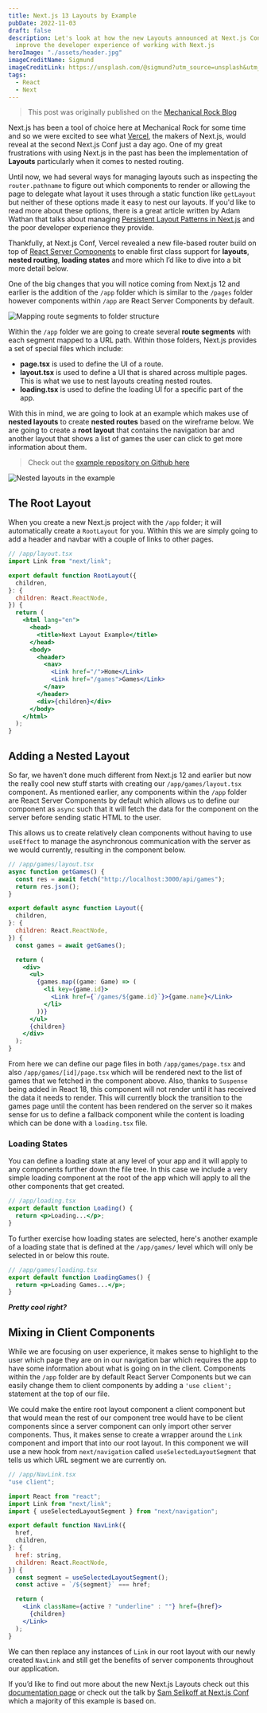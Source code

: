 ```yaml
---
title: Next.js 13 Layouts by Example
pubDate: 2022-11-03
draft: false
description: Let's look at how the new Layouts announced at Next.js Conf 2022
  improve the developer experience of working with Next.js
heroImage: "./assets/header.jpg"
imageCreditName: Sigmund
imageCreditLink: https://unsplash.com/@sigmund?utm_source=unsplash&utm_medium=referral&utm_content=creditCopyText
tags:
  - React
  - Next
---
```


> This post was originally published on the [Mechanical Rock Blog](https://blog.mechanicalrock.io/2022/10/27/next-js-layouts-by-example.html)

Next.js has been a tool of choice here at Mechanical Rock for some time and so we were excited to see what [Vercel](https://vercel.com/), the makers of Next.js, would reveal at the second Next.js Conf just a day ago. One of my great frustrations with using Next.js in the past has been the implementation of **Layouts** particularly when it comes to nested routing.

Until now, we had several ways for managing layouts such as inspecting the `router.pathname` to figure out which components to render or allowing the page to delegate what layout it uses through a static function like `getLayout` but neither of these options made it easy to nest our layouts. If you'd like to read more about these options, there is a great article written by Adam Wathan that talks about managing [Persistent Layout Patterns in Next.js](https://adamwathan.me/2019/10/17/persistent-layout-patterns-in-nextjs/) and the poor developer experience they provide.

Thankfully, at Next.js Conf, Vercel revealed a new file-based router build on top of [React Server Components](https://beta.nextjs.org/docs/rendering/server-and-client-components#) to enable first class support for **layouts**, **nested routing**, **loading states** and more which I’d like to dive into a bit more detail below.

One of the big changes that you will notice coming from Next.js 12 and earlier is the addition of the `/app` folder which is similar to the `/pages` folder however components within `/app` are React Server Components by default.

![Mapping route segments to folder structure](./assets/route_segments.png)

Within the `/app` folder we are going to create several **route segments** with each segment mapped to a URL path. Within those folders, Next.js provides a set of special files which include:

- **page.tsx** is used to define the UI of a route.
- **layout.tsx** is used to define a UI that is shared across multiple pages. This is what we use to nest layouts creating nested routes.
- **loading.tsx** is used to define the loading UI for a specific part of the app.

With this in mind, we are going to look at an example which makes use of **nested layouts** to create **nested routes** based on the wireframe below. We are going to create a **root layout** that contains the navigation bar and another layout that shows a list of games the user can click to get more information about them.

> Check out the [example repository on Github here](https://github.com/MechanicalRock/next-layout-example)

![Nested layouts in the example](./assets/layout.png)

## The Root Layout

When you create a new Next.js project with the `/app` folder; it will automatically create a `RootLayout` for you. Within this we are simply going to add a header and navbar with a couple of links to other pages.

```jsx
// /app/layout.tsx
import Link from "next/link";

export default function RootLayout({
  children,
}: {
  children: React.ReactNode,
}) {
  return (
    <html lang="en">
      <head>
        <title>Next Layout Example</title>
      </head>
      <body>
        <header>
          <nav>
            <Link href="/">Home</Link>
            <Link href="/games">Games</Link>
          </nav>
        </header>
        <div>{children}</div>
      </body>
    </html>
  );
}
```

## Adding a Nested Layout

So far, we haven’t done much different from Next.js 12 and earlier but now the really cool new stuff starts with creating our `/app/games/layout.tsx` component. As mentioned earlier, any components within the `/app` folder are React Server Components by default which allows us to define our component as `async` such that it will fetch the data for the component on the server before sending static HTML to the user.

This allows us to create relatively clean components without having to use `useEffect` to manage the asynchronous communication with the server as we would currently, resulting in the component below.

```jsx
// /app/games/layout.tsx
async function getGames() {
  const res = await fetch("http://localhost:3000/api/games");
  return res.json();
}

export default async function Layout({
  children,
}: {
  children: React.ReactNode,
}) {
  const games = await getGames();

  return (
    <div>
      <ul>
        {games.map((game: Game) => (
          <li key={game.id}>
            <Link href={`/games/${game.id}`}>{game.name}</Link>
          </li>
        ))}
      </ul>
      {children}
    </div>
  );
}
```

From here we can define our page files in both `/app/games/page.tsx` and also `/app/games/[id]/page.tsx` which will be rendered next to the list of games that we fetched in the component above. Also, thanks to `Suspense` being added in React 18, this component will not render until it has received the data it needs to render. This will currently block the transition to the games page until the content has been rendered on the server so it makes sense for us to define a fallback component while the content is loading which can be done with a `loading.tsx` file.

### Loading States

You can define a loading state at any level of your app and it will apply to any components further down the file tree. In this case we include a very simple loading component at the root of the app which will apply to all the other components that get created.

```jsx
// /app/loading.tsx
export default function Loading() {
  return <p>Loading...</p>;
}
```

To further exercise how loading states are selected, here's another example of a loading state that is defined at the `/app/games/` level which will only be selected in or below this route.

```jsx
// /app/games/loading.tsx
export default function LoadingGames() {
  return <p>Loading Games...</p>;
}
```

**_Pretty cool right?_**

## Mixing in Client Components

While we are focusing on user experience, it makes sense to highlight to the user which page they are on in our navigation bar which requires the app to have some information about what is going on in the client. Components within the `/app` folder are by default React Server Components but we can easily change them to client components by adding a `'use client';` statement at the top of our file.

We could make the entire root layout component a client component but that would mean the rest of our component tree would have to be client components since a server component can only import other server components. Thus, it makes sense to create a wrapper around the `Link` component and import that into our root layout. In this component we will use a new hook from `next/navigation` called `useSelectedLayoutSegment` that tells us which URL segment we are currently on.

```jsx
// /app/NavLink.tsx
"use client";

import React from "react";
import Link from "next/link";
import { useSelectedLayoutSegment } from "next/navigation";

export default function NavLink({
  href,
  children,
}: {
  href: string,
  children: React.ReactNode,
}) {
  const segment = useSelectedLayoutSegment();
  const active = `/${segment}` === href;

  return (
    <Link className={active ? "underline" : ""} href={href}>
      {children}
    </Link>
  );
}
```

We can then replace any instances of `Link` in our root layout with our newly created `NavLink` and still get the benefits of server components throughout our application.

If you’d like to find out more about the new Next.js Layouts check out this [documentation page](https://beta.nextjs.org/docs/routing/pages-and-layouts) or check out the talk by [Sam Selikoff at Next.js Conf](https://youtu.be/6mQ3M1CUGnk) which a majority of this example is based on.
